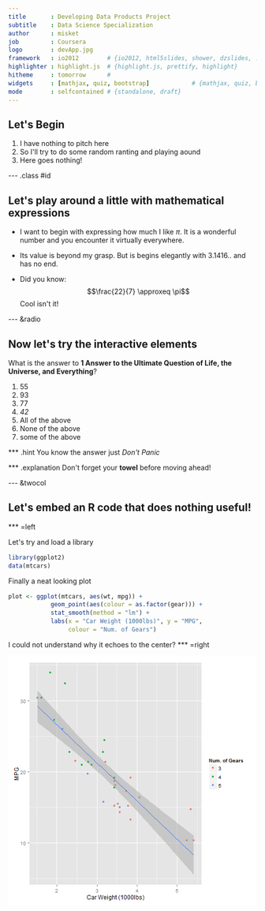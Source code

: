 ```yaml
---
title       : Developing Data Products Project
subtitle    : Data Science Specialization
author      : misket
job         : Coursera
logo        : devApp.jpg
framework   : io2012        # {io2012, html5slides, shower, dzslides, ...}
highlighter : highlight.js  # {highlight.js, prettify, highlight}
hitheme     : tomorrow      # 
widgets     : [mathjax, quiz, bootstrap]            # {mathjax, quiz, bootstrap}
mode        : selfcontained # {standalone, draft}
---
```


## Let's Begin

1. I have nothing to pitch here
2. So I'll try to do some random ranting and playing aound
3. Here goes nothing!

--- .class #id 

## Let's play around a little with mathematical expressions

- I want to begin with expressing how much I like $\pi$. It is a wonderful number and you encounter it virtually everywhere.

- Its value is beyond my grasp. But is begins elegantly with $3.1416..$ and has no end.

- Did you know: $$\frac{22}{7} \approxeq \pi$$ Cool isn't it!

--- &radio

## Now let's try the interactive elements

What is the answer to **1 Answer to the Ultimate Question of Life, the Universe, and Everything**?

1. 55
2. 93
3. 77
5. _42_
4. All of the above
4. None of the above
5. some of the above

*** .hint 
You know the answer just *Don't Panic*

*** .explanation 
Don't forget your **towel** before moving ahead!

--- &twocol

## Let's embed an R code that does nothing useful!

*** =left

Let's try and load a library

```r
library(ggplot2)
data(mtcars)
```
Finally a neat looking plot

```r
plot <- ggplot(mtcars, aes(wt, mpg)) + 
            geom_point(aes(colour = as.factor(gear))) + 
            stat_smooth(method = "lm") +
            labs(x = "Car Weight (1000lbs)", y = "MPG",
                 colour = "Num. of Gears")
```

I could not understand why it echoes to the center?
*** =right

![plot of chunk unnamed-chunk-3](figure/unnamed-chunk-3.png) 
